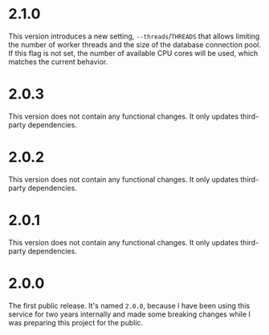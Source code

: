 # 2.1.0

This version introduces a new setting, `--threads`/`THREADS` that allows limiting the number of worker threads and the size of the database connection pool. If this flag is not set, the number of available CPU cores will be used, which matches the current behavior.

# 2.0.3

This version does not contain any functional changes. It only updates third-party dependencies.

# 2.0.2

This version does not contain any functional changes. It only updates third-party dependencies.

# 2.0.1

This version does not contain any functional changes. It only updates third-party dependencies.

# 2.0.0

The first public release. It's named `2.0.0`, because I have been using this service for two years internally and made some breaking changes while I was preparing this project for the public.
